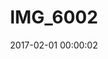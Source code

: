 ---
layout: post
title: IMG_6002
description: Real name unknown
date: 2017-02-01 00:00:02
imageUrl: https://imgs.snorv.art/imgs/2017/02/img-6002.jpg
---